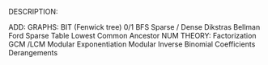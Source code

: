 DESCRIPTION:



ADD:
   GRAPHS:
      BIT (Fenwick tree)
      0/1 BFS
      Sparse / Dense Dikstras
      Bellman Ford
      Sparse Table
      Lowest Common Ancestor
   NUM THEORY:
      Factorization
      GCM /LCM
      Modular Exponentiation
      Modular Inverse
      Binomial Coefficients 
      Derangements
      